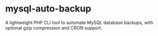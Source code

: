 # mysql-auto-backup
A lightweight PHP CLI tool to automate MySQL database backups, with optional gzip compression and CRON support.
